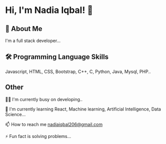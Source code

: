# Hi, I'm Nadia Iqbal! 👋


## 🚀 About Me
I'm a full stack developer...


## 🛠 Programming Language Skills
Javascript, HTML, CSS, Bootstrap, C++, C, Python, Java, Mysql, PHP..


## Other 
👩‍💻 I'm currently busy on developing..

🧠 I'm currently learning React, Machine learning, Artificial Intelligence, Data Science...

📫 How to reach me nadiaiqbal206@gmail.com

⚡️ Fun fact is solving problems...
